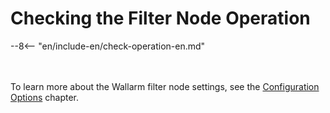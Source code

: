 [doc-configure-parameters]:     ../admin-en/configure-parameters-en.md


# Checking the Filter Node Operation

--8<-- "en/include-en/check-operation-en.md"

<br><br>
To learn more about the Wallarm filter node settings, see the [Configuration Options][doc-configure-parameters] chapter.